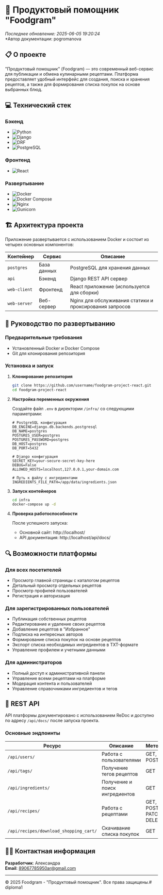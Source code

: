 # 🍲 Продуктовый помощник "Foodgram"

*Последнее обновление: 2025-06-05 19:20:24*  
*Автор документации: pogromanova

## 📋 О проекте

"Продуктовый помощник" (Foodgram) — это современный веб-сервис для публикации и обмена кулинарными рецептами. Платформа предоставляет удобный интерфейс для создания, поиска и хранения рецептов, а также для формирования списка покупок на основе выбранных блюд.

## 💻 Технический стек

### Бэкенд
- ![Python](https://img.shields.io/badge/Python-3.7+-blue)
- ![Django](https://img.shields.io/badge/Django-3.2+-green)
- ![DRF](https://img.shields.io/badge/DRF-latest-red)
- ![PostgreSQL](https://img.shields.io/badge/PostgreSQL-latest-blue)

### Фронтенд
- ![React](https://img.shields.io/badge/React-latest-blue)

### Развертывание
- ![Docker](https://img.shields.io/badge/Docker-latest-blue)
- ![Docker Compose](https://img.shields.io/badge/Docker_Compose-latest-blue)
- ![Nginx](https://img.shields.io/badge/Nginx-1.21+-green)
- ![Gunicorn](https://img.shields.io/badge/Gunicorn-latest-green)

## 🏗️ Архитектура проекта

Приложение развертывается с использованием Docker и состоит из четырех основных компонентов:

| Контейнер | Сервис | Описание |
|-----------|--------|----------|
| `postgres` | База данных | PostgreSQL для хранения данных |
| `api` | Бэкенд | Django REST API сервер |
| `web-client` | Фронтенд | React приложение (используется для сборки) |
| `web-server` | Веб-сервер | Nginx для обслуживания статики и проксирования запросов |

## 🚀 Руководство по развертыванию

### Предварительные требования

- Установленный Docker и Docker Compose
- Git для клонирования репозитория

### Установка и запуск

1. **Клонирование репозитория**
   ```bash
   git clone https://github.com/username/foodgram-project-react.git
   cd foodgram-project-react
   ```

2. **Настройка переменных окружения**
   
   Создайте файл `.env` в директории `/infra/` со следующими параметрами:

   ```dotenv
   # PostgreSQL конфигурация
   DB_ENGINE=django.db.backends.postgresql
   DB_NAME=postgres
   POSTGRES_USER=postgres
   POSTGRES_PASSWORD=postgres
   DB_HOST=postgres
   DB_PORT=5432
   
   # Django конфигурация
   SECRET_KEY=your-secure-secret-key-here
   DEBUG=False
   ALLOWED_HOSTS=localhost,127.0.0.1,your-domain.com
   
   # Путь к файлу с ингредиентами
   INGREDIENTS_FILE_PATH=/app/data/ingredients.json
   ```

3. **Запуск контейнеров**
   ```bash
   cd infra
   docker-compose up -d
   ```

4. **Проверка работоспособности**
   
   После успешного запуска:
   - Основной сайт: http://localhost/
   - API документация: http://localhost/api/docs/

## 🔍 Возможности платформы

### Для всех посетителей
- Просмотр главной страницы с каталогом рецептов
- Детальный просмотр отдельных рецептов
- Просмотр профилей пользователей
- Регистрация и авторизация

### Для зарегистрированных пользователей
- Публикация собственных рецептов
- Редактирование и удаление своих рецептов
- Добавление рецептов в "Избранное"
- Подписка на интересных авторов
- Формирование списка покупок на основе рецептов
- Экспорт списка необходимых ингредиентов в TXT-формате
- Управление профилем и учетными данными

### Для администраторов
- Полный доступ к административной панели
- Управление всеми рецептами на платформе
- Модерация контента и пользователей
- Управление справочниками ингредиентов и тегов

## 📡 REST API

API платформы документировано с использованием ReDoc и доступно по адресу `/api/docs/` после запуска проекта.

### Основные эндпоинты

| Ресурс | Описание | Методы |
|--------|----------|--------|
| `/api/users/` | Работа с пользователями | GET, POST |
| `/api/tags/` | Получение тегов рецептов | GET |
| `/api/ingredients/` | Получение и поиск ингредиентов | GET |
| `/api/recipes/` | Работа с рецептами | GET, POST, PATCH, DELETE |
| `/api/recipes/download_shopping_cart/` | Скачивание списка покупок | GET |

## 👨‍💻 Контактная информация

**Разработчик**: Александра  
**Email**: 89067785950ar@gmail.com

---

© 2025 Foodgram - "Продуктовый помощник". Все права защищены.# diploma1
